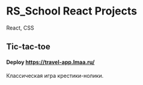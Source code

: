 # RS_School React Projects
React, CSS

## Tic-tac-toe
#### Deploy https://travel-app.lmaa.ru/
Классическая игра крестики-нолики.

